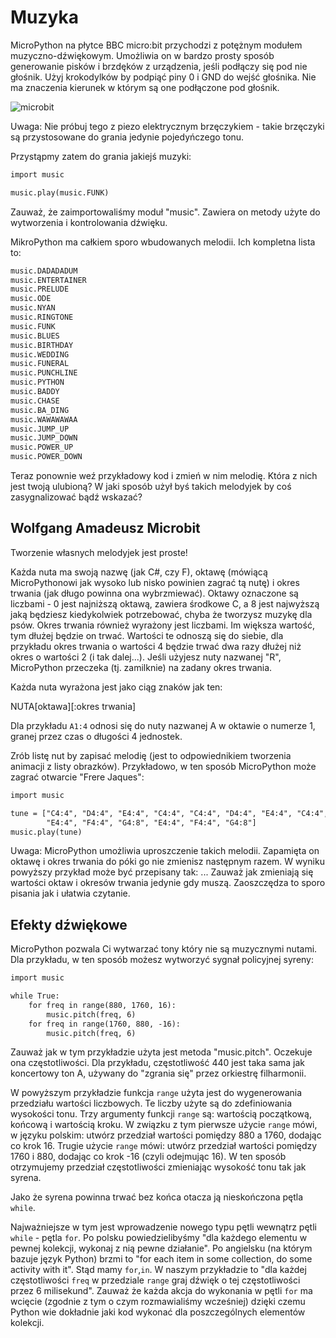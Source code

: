 # Muzyka

MicroPython na płytce BBC micro:bit przychodzi z potężnym modułem
muzyczno-dźwiękowym.
Umożliwia on w bardzo prosty sposób generowanie pisków i brzdęków z
urządzenia, jeśli podłączy
się pod nie głośnik. Użyj krokodylków by podpiąć piny 0 i GND do wejść głośnika.
Nie ma znaczenia kierunek w którym są one podłączone pod głośnik.

![microbit][logo]

[logo]: https://github.com/plpug/Microbit/blob/master/8/img/pin0-gnd.png "zrzut ekranu"

Uwaga: Nie próbuj tego z piezo elektrycznym brzęczykiem - takie
brzęczyki są przystosowane
do grania jedynie pojedyńczego tonu.

Przystąpmy zatem do grania jakiejś muzyki:
```markdown
import music

music.play(music.FUNK)
```

Zauważ, że zaimportowaliśmy moduł "music". Zawiera on metody użyte do
wytworzenia i kontrolowania dźwięku.

MikroPython ma całkiem sporo wbudowanych melodii. Ich kompletna lista to:
```markdown
music.DADADADUM
music.ENTERTAINER
music.PRELUDE
music.ODE
music.NYAN
music.RINGTONE
music.FUNK
music.BLUES
music.BIRTHDAY
music.WEDDING
music.FUNERAL
music.PUNCHLINE
music.PYTHON
music.BADDY
music.CHASE
music.BA_DING
music.WAWAWAWAA
music.JUMP_UP
music.JUMP_DOWN
music.POWER_UP
music.POWER_DOWN
```

Teraz ponownie weź przykładowy kod i zmień w nim melodię. Która z nich
jest twoją ulubioną?
W jaki sposób użył byś takich melodyjek by coś zasygnalizować bądź wskazać?

## Wolfgang Amadeusz Microbit

Tworzenie własnych melodyjek jest proste!

Każda nuta ma swoją nazwę (jak C#, czy F), oktawę (mówiącą MicroPythonowi jak
wysoko lub nisko powinien zagrać tą nutę) i okres trwania (jak długo powinna
ona wybrzmiewać). Oktawy oznaczone są liczbami - 0 jest najniższą oktawą,
zawiera środkowe C, a 8 jest najwyższą jaką będziesz kiedykolwiek potrzebować,
chyba że tworzysz muzykę dla psów. Okres trwania również wyrażony jest liczbami.
Im większa wartość, tym dłużej będzie on trwać. Wartości te odnoszą
się do siebie,
dla przykładu okres trwania o wartości 4 będzie trwać dwa razy dłużej niż okres
o wartości 2 (i tak dalej...).
Jeśli użyjesz nuty nazwanej "R", MicroPython przeczeka (tj. zamilknie) na zadany
okres trwania.

Każda nuta wyrażona jest jako ciąg znaków jak ten:

NUTA[oktawa][:okres trwania]

Dla przykładu `A1:4` odnosi się do nuty nazwanej A w oktawie o numerze 1, granej
przez czas o długości 4 jednostek.

Zrób listę nut by zapisać melodię (jest to odpowiednikiem tworzenia animacji
z listy obrazków). Przykładowo, w ten sposób MicroPython może zagrać
otwarcie "Frere Jaques":
```markdown
import music

tune = ["C4:4", "D4:4", "E4:4", "C4:4", "C4:4", "D4:4", "E4:4", "C4:4",
        "E4:4", "F4:4", "G4:8", "E4:4", "F4:4", "G4:8"]
music.play(tune)
```

Uwaga: MicroPython umożliwia uproszczenie takich melodii. Zapamięta on oktawę
i okres trwania do póki go nie zmienisz następnym razem. W wyniku powyższy
przykład może być przepisany tak:
...
Zauważ jak zmieniają się wartości oktaw i okresów trwania jedynie gdy muszą.
Zaoszczędza to sporo pisania jak i ułatwia czytanie.

## Efekty dźwiękowe

MicroPython pozwala Ci wytwarzać tony który nie są muzycznymi nutami.
Dla przykładu,
w ten sposób możesz wytworzyć sygnał policyjnej syreny:
```markdown
import music

while True:
    for freq in range(880, 1760, 16):
        music.pitch(freq, 6)
    for freq in range(1760, 880, -16):
        music.pitch(freq, 6)
```

Zauważ jak w tym przykładzie użyta jest metoda "music.pitch". Oczekuje
ona częstotliwości.
Dla przykładu, częstotliwość 440 jest taka sama jak koncertowy ton A,
używany do "zgrania się"
przez orkiestrę filharmonii.

W powyższym przykładzie funkcja `range` użyta jest do wygenerowania przedziału
wartości liczbowych. Te liczby użyte są do zdefiniowania wysokości
tonu. Trzy argumenty
funkcji `range` są: wartością początkową, końcową i wartością kroku. W
związku z tym
pierwsze użycie `range` mówi, w języku polskim: utwórz przedział
wartości pomiędzy 880 a 1760,
dodając co krok 16. Trugie użycie `range` mówi: utwórz przedział
wartości pomiędzy 1760 i 880,
dodając co krok -16 (czyli odejmując 16). W ten sposób otrzymujemy
przedział częstotliwości
zmieniając wysokość tonu tak jak syrena.

Jako że syrena powinna trwać bez końca otacza ją nieskończona pętla `while`.

Najważniejsze w tym jest wprowadzenie nowego typu pętli wewnątrz pętli
`while` - pętla `for`.
Po polsku powiedzielibyśmy "dla każdego elementu w pewnej kolekcji,
wykonaj z nią pewne działanie".
Po angielsku (na którym bazuje język Python) brzmi to "for each item
in some collection, do some
activity with it". Stąd mamy `for`,`in`. W naszym przykładzie to "dla
każdej częstotliwości `freq`
w przedziale `range` graj dźwięk o tej częstotliwości przez 6 milisekund".
Zauważ że każda akcja do wykonania w pętli `for` ma wcięcie (zgodnie z
tym o czym rozmawialiśmy
wcześniej) dzięki czemu Python wie dokładnie jaki kod wykonać dla
poszczególnych elementów kolekcji.
